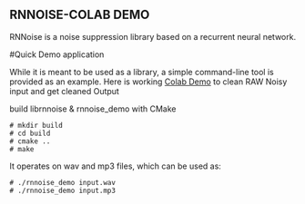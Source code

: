 ## RNNOISE-COLAB DEMO

RNNoise is a noise suppression library based on a recurrent neural network.

#Quick Demo application

While it is meant to be used as a library, a simple command-line tool is provided as an example. Here is working [Colab Demo](https://colab.research.google.com/drive/1lBx156kISjDKdMNZBV5UiPQNPLRN9Ld2?usp=sharing) to clean RAW Noisy input and get cleaned Output

build librnnoise & rnnoise_demo with CMake

```
# mkdir build
# cd build
# cmake ..
# make
```

It operates on wav and mp3 files, which can be used as:
```
# ./rnnoise_demo input.wav
# ./rnnoise_demo input.mp3
```

